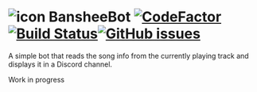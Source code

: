 # ![icon](https://u.teknik.io/znQBF.png) BansheeBot [![CodeFactor](https://www.codefactor.io/repository/github/calexil/bansheebot/badge)](https://www.codefactor.io/repository/github/calexil/bansheebot) [![Build Status](https://travis-ci.org/calexil/BansheeBot.svg?branch=master)](https://travis-ci.org/calexil/BansheeBot)[![GitHub issues](https://img.shields.io/github/issues/calexil/BansheeBot.svg)](https://github.com/calexil/BansheeBot/issues)



A simple bot that reads the song info from the currently playing track and displays it in a Discord channel.

Work in progress
